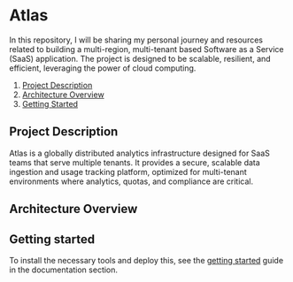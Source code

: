 # Atlas

In this repository, I will be sharing my personal journey and resources related to building a multi-region, multi-tenant based Software as a Service (SaaS) application.
The project is designed to be scalable, resilient, and efficient, leveraging the power of cloud computing.

1. [Project Description](#project-description)
2. [Architecture Overview](#architecture-overview)
3. [Getting Started](#getting-started)

## Project Description

Atlas is a globally distributed analytics infrastructure designed for SaaS teams that serve multiple tenants.
It provides a secure, scalable data ingestion and usage tracking platform,
optimized for multi-tenant environments where analytics,
quotas, and compliance are critical.

## Architecture Overview

## Getting started

To install the necessary tools and deploy this, see the [getting started](./docs/getting-started.md) guide in the documentation section.
